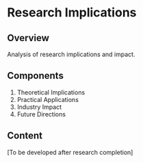 # Research Implications

## Overview
Analysis of research implications and impact.

## Components
1. Theoretical Implications
2. Practical Applications
3. Industry Impact
4. Future Directions

## Content
[To be developed after research completion] 